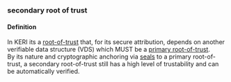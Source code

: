 ### secondary root of trust

<h4>Definition</h4><p>In KERI its a <a href="root-of-trust">root-of-trust</a> that, for its secure attribution, depends on another verifiable data structure (VDS) which MUST be a <a href="primary-root-of-trust">primary root-of-trust</a>.<br>By its nature and cryptographic anchoring via <a href="seal">seals</a> to a primary root-of-trust, a secondary root-of-trust still has a high level of trustability and can be automatically verified.</p>